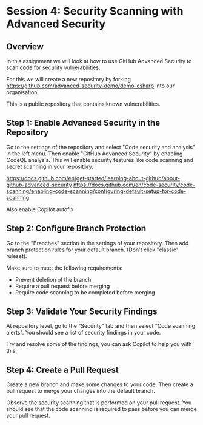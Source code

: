 # Session 4: Security Scanning with Advanced Security

## Overview

In this assignment we will look at how to use GitHub Advanced Security to scan code for security vulnerabilities.

For this we will create a new repository by forking https://github.com/advanced-security-demo/demo-csharp into our organisation.

This is a public repository that contains known vulnerabilities.

## Step 1: Enable Advanced Security in the Repository

Go to the settings of the repository and select "Code security and analysis" in the left menu. Then enable "GitHub Advanced Security" by enabling CodeQL analysis. This will enable security features like code scanning and secret scanning in your repository.

https://docs.github.com/en/get-started/learning-about-github/about-github-advanced-security https://docs.github.com/en/code-security/code-scanning/enabling-code-scanning/configuring-default-setup-for-code-scanning

Also enable Copilot autofix

## Step 2: Configure Branch Protection

Go to the "Branches" section in the settings of your repository. Then add branch protection rules for your default branch. (Don't click "classic" ruleset).

Make sure to meet the following requirements:

- Prevent deletion of the branch
- Require a pull request before merging
- Require code scanning to be completed before merging

## Step 3: Validate Your Security Findings

At repository level, go to the "Security" tab and then select "Code scanning alerts". You should see a list of security findings in your code.

Try and resolve some of the findings, you can ask Copilot to help you with this.

## Step 4: Create a Pull Request

Create a new branch and make some changes to your code. Then create a pull request to merge your changes into the default branch.

Observe the security scanning that is performed on your pull request. You should see that the code scanning is required to pass before you can merge your pull request.